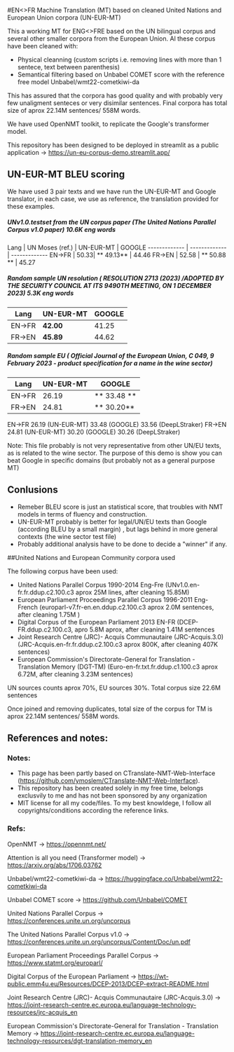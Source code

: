 #EN<>FR Machine Translation (MT) based on cleaned United Nations and European Union corpora (UN-EUR-MT)

This a working MT for ENG<>FRE based on the UN bilingual corpus and several other smaller corpora from the European Union. Al these corpus have been cleaned with:

- Physical cleanning (custom scripts i.e. removing lines with more than 1 sentece, text between parenthesis)
- Semantical filtering based on Unbabel COMET score with the reference free model Unbabel/wmt22-cometkiwi-da

This has assured that the corpora has good quality and with probably very few unaligment senteces or very disimilar sentences. Final corpora has total size of aprox 22.14M sentences/ 558M words.

We have used OpenNMT toolkit, to replicate the Google's transformer model. 

This repository has been designed to be deployed in streamlit as a public application  -> https://un-eu-corpus-demo.streamlit.app/

## UN-EUR-MT BLEU scoring

We have used 3 pair texts and we have run the UN-EUR-MT and Google translator, in each case, we use as reference, the translation provided for these examples.

##### UNv1.0.testset from the UN corpus paper (The United Nations Parallel Corpus v1.0 paper) 10.6K eng words

Lang  | UN Moses (ref.)  |  UN-EUR-MT | GOOGLE
------------- | -------------| -------------
EN->FR  | 50.33| ** 49.13** | 44.46
FR->EN  | 52.58 | ** 50.88 ** | 45.27

##### Random sample UN resolution ( RESOLUTION 2713 (2023) /ADOPTED BY THE SECURITY COUNCIL AT ITS 9490TH MEETING, ON 1 DECEMBER 2023) 5.3K eng words
Lang  |   UN-EUR-MT | GOOGLE
------------- | -------------| -------------
EN->FR  | **42.00**| 41.25
FR->EN  |  **45.89** | 44.62

#####  Random sample EU ( Official Journal of the European Union, C 049, 9 February 2023 -  product specification for a name in the wine sector)
Lang  |   UN-EUR-MT | GOOGLE
------------- | -------------| -------------
EN->FR  | 26.19|  ** 33.48 **
FR->EN  |  24.81 | ** 30.20**

EN->FR 26.19 (UN-EUR-MT) 33.48 (GOOGLE) 33.56 (DeepLStraker) 
FR->EN 24.81 (UN-EUR-MT) 30.20 (GOOGLE) 30.26 (DeepLStraker)

Note: This file probably is not very representative from other UN/EU texts, as is related to the wine sector. The purpose of this demo is show you can beat Google in specific domains (but probably not as a general purpose MT)

## Conlusions

- Remeber BLEU score is just an statistical score, that troubles with NMT models in terms of fluency and construction.
- UN-EUR-MT probably is better for legal/UN/EU texts than Google (according BLEU by a small margin) , but lags behind in more general contexts (the wine sector test file)
- Probably additional analysis have to be done to decide a "winner" if any. 

##United Nations and European Community corpora used

The following corpus have been used:

- United Nations Parallel Corpus 1990-2014 Eng-Fre (UNv1.0.en-fr.fr.ddup.c2.100.c3 aprox 25M lines, after cleaning 15.85M) 
- European Parliament Proceedings Parallel Corpus 1996-2011 Eng-French (europarl-v7.fr-en.en.ddup.c2.100.c3 aprox 2.0M sentences, after cleaning 1.75M )
- Digital Corpus of the European Parliament 2013 EN-FR  (DCEP-FR.ddup.c2.100.c3, apro 5.8M  aprox, after cleaning 1.41M sentences
- Joint Research Centre (JRC)- Acquis Communautaire (JRC-Acquis.3.0) (JRC-Acquis.en-fr.fr.ddup.c2.100.c3 aprox 800K, after cleaning 407K sentences)
- European Commission's Directorate-General for Translation - Translation Memory (DGT-TM) (Euro-en-fr.txt.fr.ddup.c1.100.c3 aprox 6.72M, after cleaning 3.23M sentences) 

UN sources counts aprox 70%, EU sources 30%. Total corpus size 22.6M sentences

Once joined and removing duplicates, total size of the corpus for TM is aprox 22.14M sentences/ 558M words.


## References and notes:

### Notes:
- This page has been partly based on CTranslate-NMT-Web-Interface (https://github.com/ymoslem/CTranslate-NMT-Web-Interface).
- This repository has been created solely in my free time, belongs exclusvily to me and has not been sponsored by any organization
- MIT license for all my code/files. To my best knowldege, I follow all copyrights/conditions according the reference links. 

### Refs:
OpenNMT -> https://opennmt.net/

Attention is all you need (Transformer model) -> https://arxiv.org/abs/1706.03762

Unbabel/wmt22-cometkiwi-da -> https://huggingface.co/Unbabel/wmt22-cometkiwi-da

Unbabel COMET score -> https://github.com/Unbabel/COMET

United Nations Parallel Corpus -> https://conferences.unite.un.org/uncorpus

The United Nations Parallel Corpus v1.0 -> https://conferences.unite.un.org/uncorpus/Content/Doc/un.pdf

European Parliament Proceedings Parallel Corpus -> https://www.statmt.org/europarl/

Digital Corpus of the European Parliament -> https://wt-public.emm4u.eu/Resources/DCEP-2013/DCEP-extract-README.html

Joint Research Centre (JRC)- Acquis Communautaire (JRC-Acquis.3.0) -> https://joint-research-centre.ec.europa.eu/language-technology-resources/jrc-acquis_en

European Commission's Directorate-General for Translation - Translation Memory -> https://joint-research-centre.ec.europa.eu/language-technology-resources/dgt-translation-memory_en
